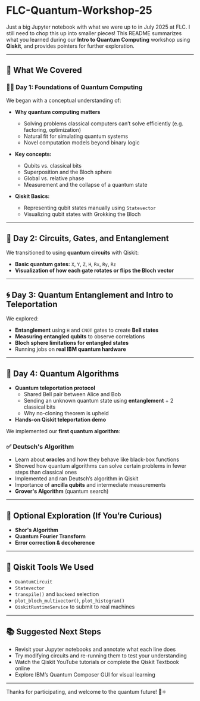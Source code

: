 # FLC-Quantum-Workshop-25
Just a big Jupyter notebook with what we were up to in July 2025 at FLC. I still need to chop this up into smaller pieces!
This README summarizes what you learned during our **Intro to Quantum Computing** workshop using **Qiskit**, and provides pointers for further exploration.

---

## 🧭 What We Covered

### 🧑‍🏫 Day 1: Foundations of Quantum Computing

We began with a conceptual understanding of:

- **Why quantum computing matters**
  - Solving problems classical computers can’t solve efficiently (e.g. factoring, optimization)
  - Natural fit for simulating quantum systems
  - Novel computation models beyond binary logic

- **Key concepts:**
  - Qubits vs. classical bits
  - Superposition and the Bloch sphere
  - Global vs. relative phase
  - Measurement and the collapse of a quantum state

- **Qiskit Basics:**
  - Representing qubit states manually using `Statevector`
  - Visualizing qubit states with Grokking the Bloch

---

## 🔄 Day 2: Circuits, Gates, and Entanglement

We transitioned to using **quantum circuits** with Qiskit:

- **Basic quantum gates:** `X`, `Y`, `Z`, `H`, `Rx`, `Ry`, `Rz`
- **Visualization of how each gate rotates or flips the Bloch vector**


---

## 🌀 Day 3: Quantum Entanglement and Intro to Teleportation

We explored:
- **Entanglement** using `H` and `CNOT` gates to create **Bell states**
- **Measuring entangled qubits** to observe correlations
- **Bloch sphere limitations for entangled states**
- Running jobs on **real IBM quantum hardware**
---

## 🧮 Day 4: Quantum Algorithms

- **Quantum teleportation protocol**
  - Shared Bell pair between Alice and Bob
  - Sending an unknown quantum state using **entanglement** + 2 classical bits
  - Why no-cloning theorem is upheld
- **Hands-on Qiskit teleportation demo**

We implemented our **first quantum algorithm**:

### ✅ Deutsch's Algorithm
- Learn about **oracles** and how they behave like black-box functions
- Showed how quantum algorithms can solve certain problems in fewer steps than classical ones
- Implemented and ran Deutsch’s algorithm in Qiskit
- Importance of **ancilla qubits** and intermediate measurements
- **Grover's Algorithm** (quantum search)
---

## 🚀 Optional Exploration (If You’re Curious)

- **Shor's Algorithm**
- **Quantum Fourier Transform**
- **Error correction & decoherence**


---

## 🧰 Qiskit Tools We Used

- `QuantumCircuit`
- `Statevector` 
- `transpile()` and `backend` selection
- `plot_bloch_multivector()`, `plot_histogram()`
- `QiskitRuntimeService` to submit to real machines

---

## 📚 Suggested Next Steps

- Revisit your Jupyter notebooks and annotate what each line does
- Try modifying circuits and re-running them to test your understanding
- Watch the Qiskit YouTube tutorials or complete the Qiskit Textbook online
- Explore IBM’s Quantum Composer GUI for visual learning

---

Thanks for participating, and welcome to the quantum future! 🧪⚛️

